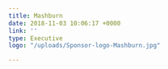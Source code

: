 ```yaml
---
title: Mashburn
date: 2018-11-03 10:06:17 +0000
link: ''
type: Executive
logo: "/uploads/Sponsor-logo-Mashburn.jpg"

---
```

